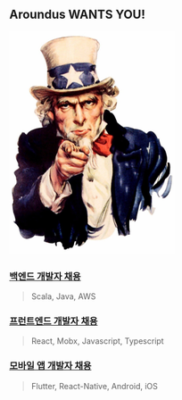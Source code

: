 ## Aroundus WANTS YOU!

<img src="./img/we-want-you.jpg" height="400" />

### [백엔드 개발자 채용](./backend.md)

> Scala, Java, AWS

### [프런트엔드 개발자 채용](./frontend.md)

> React, Mobx, Javascript, Typescript

### [모바일 앱 개발자 채용](./mobile-app.md)

> Flutter, React-Native, Android, iOS
